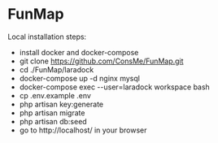 # FunMap  

Local installation steps:  
- install docker and docker-compose  
- git clone https://github.com/ConsMe/FunMap.git  
- cd ./FunMap/laradock  
- docker-compose up -d nginx mysql  
- docker-compose exec --user=laradock  workspace bash  
- cp .env.example .env  
- php artisan key:generate  
- php artisan migrate  
- php artisan db:seed  
- go to http://localhost/ in your browser  
